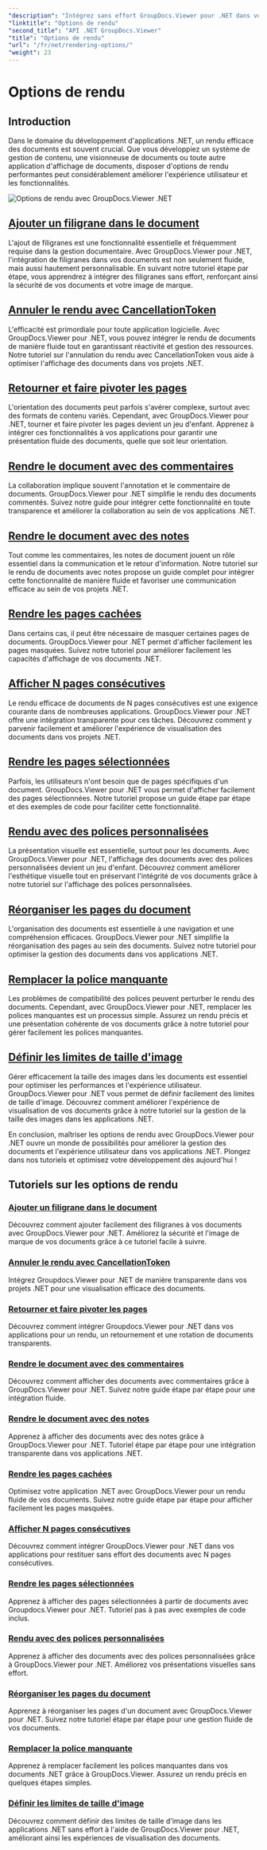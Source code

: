 ```yaml
---
"description": "Intégrez sans effort GroupDocs.Viewer pour .NET dans vos applications avec des tutoriels sur les options de rendu, de l'ajout de filigranes à la personnalisation des polices."
"linktitle": "Options de rendu"
"second_title": "API .NET GroupDocs.Viewer"
"title": "Options de rendu"
"url": "/fr/net/rendering-options/"
"weight": 23
---
```


# Options de rendu


## Introduction

Dans le domaine du développement d'applications .NET, un rendu efficace des documents est souvent crucial. Que vous développiez un système de gestion de contenu, une visionneuse de documents ou toute autre application d'affichage de documents, disposer d'options de rendu performantes peut considérablement améliorer l'expérience utilisateur et les fonctionnalités.

![Options de rendu avec GroupDocs.Viewer .NET](/viewer/rendering-options/image.png)

## [Ajouter un filigrane dans le document](./add-watermark/)

L'ajout de filigranes est une fonctionnalité essentielle et fréquemment requise dans la gestion documentaire. Avec GroupDocs.Viewer pour .NET, l'intégration de filigranes dans vos documents est non seulement fluide, mais aussi hautement personnalisable. En suivant notre tutoriel étape par étape, vous apprendrez à intégrer des filigranes sans effort, renforçant ainsi la sécurité de vos documents et votre image de marque.

## [Annuler le rendu avec CancellationToken](./cancel-render-cancellation-token/)

L'efficacité est primordiale pour toute application logicielle. Avec GroupDocs.Viewer pour .NET, vous pouvez intégrer le rendu de documents de manière fluide tout en garantissant réactivité et gestion des ressources. Notre tutoriel sur l'annulation du rendu avec CancellationToken vous aide à optimiser l'affichage des documents dans vos projets .NET.

## [Retourner et faire pivoter les pages](./flip-rotate-pages/)

L'orientation des documents peut parfois s'avérer complexe, surtout avec des formats de contenu variés. Cependant, avec GroupDocs.Viewer pour .NET, tourner et faire pivoter les pages devient un jeu d'enfant. Apprenez à intégrer ces fonctionnalités à vos applications pour garantir une présentation fluide des documents, quelle que soit leur orientation.

## [Rendre le document avec des commentaires](./render-document-comments/)

La collaboration implique souvent l'annotation et le commentaire de documents. GroupDocs.Viewer pour .NET simplifie le rendu des documents commentés. Suivez notre guide pour intégrer cette fonctionnalité en toute transparence et améliorer la collaboration au sein de vos applications .NET.

## [Rendre le document avec des notes](./render-document-notes/)

Tout comme les commentaires, les notes de document jouent un rôle essentiel dans la communication et le retour d'information. Notre tutoriel sur le rendu de documents avec notes propose un guide complet pour intégrer cette fonctionnalité de manière fluide et favoriser une communication efficace au sein de vos projets .NET.

## [Rendre les pages cachées](./render-hidden-pages/)

Dans certains cas, il peut être nécessaire de masquer certaines pages de documents. GroupDocs.Viewer pour .NET permet d'afficher facilement les pages masquées. Suivez notre tutoriel pour améliorer facilement les capacités d'affichage de vos documents .NET.

## [Afficher N pages consécutives](./render-n-consecutive-pages/)

Le rendu efficace de documents de N pages consécutives est une exigence courante dans de nombreuses applications. GroupDocs.Viewer pour .NET offre une intégration transparente pour ces tâches. Découvrez comment y parvenir facilement et améliorer l'expérience de visualisation des documents dans vos projets .NET.

## [Rendre les pages sélectionnées](./render-selected-pages/)

Parfois, les utilisateurs n'ont besoin que de pages spécifiques d'un document. GroupDocs.Viewer pour .NET vous permet d'afficher facilement des pages sélectionnées. Notre tutoriel propose un guide étape par étape et des exemples de code pour faciliter cette fonctionnalité.

## [Rendu avec des polices personnalisées](./render-custom-fonts/)

La présentation visuelle est essentielle, surtout pour les documents. Avec GroupDocs.Viewer pour .NET, l'affichage des documents avec des polices personnalisées devient un jeu d'enfant. Découvrez comment améliorer l'esthétique visuelle tout en préservant l'intégrité de vos documents grâce à notre tutoriel sur l'affichage des polices personnalisées.

## [Réorganiser les pages du document](./reorder-pages/)

L'organisation des documents est essentielle à une navigation et une compréhension efficaces. GroupDocs.Viewer pour .NET simplifie la réorganisation des pages au sein des documents. Suivez notre tutoriel pour optimiser la gestion des documents dans vos applications .NET.

## [Remplacer la police manquante](./replace-missing-font/)

Les problèmes de compatibilité des polices peuvent perturber le rendu des documents. Cependant, avec GroupDocs.Viewer pour .NET, remplacer les polices manquantes est un processus simple. Assurez un rendu précis et une présentation cohérente de vos documents grâce à notre tutoriel pour gérer facilement les polices manquantes.

## [Définir les limites de taille d'image](./set-image-size-limits/)

Gérer efficacement la taille des images dans les documents est essentiel pour optimiser les performances et l'expérience utilisateur. GroupDocs.Viewer pour .NET vous permet de définir facilement des limites de taille d'image. Découvrez comment améliorer l'expérience de visualisation de vos documents grâce à notre tutoriel sur la gestion de la taille des images dans les applications .NET.

En conclusion, maîtriser les options de rendu avec GroupDocs.Viewer pour .NET ouvre un monde de possibilités pour améliorer la gestion des documents et l'expérience utilisateur dans vos applications .NET. Plongez dans nos tutoriels et optimisez votre développement dès aujourd'hui !
## Tutoriels sur les options de rendu
### [Ajouter un filigrane dans le document](./add-watermark/)
Découvrez comment ajouter facilement des filigranes à vos documents avec GroupDocs.Viewer pour .NET. Améliorez la sécurité et l'image de marque de vos documents grâce à ce tutoriel facile à suivre.
### [Annuler le rendu avec CancellationToken](./cancel-render-cancellation-token/)
Intégrez Groupdocs.Viewer pour .NET de manière transparente dans vos projets .NET pour une visualisation efficace des documents.
### [Retourner et faire pivoter les pages](./flip-rotate-pages/)
Découvrez comment intégrer Groupdocs.Viewer pour .NET dans vos applications pour un rendu, un retournement et une rotation de documents transparents.
### [Rendre le document avec des commentaires](./render-document-comments/)
Découvrez comment afficher des documents avec commentaires grâce à GroupDocs.Viewer pour .NET. Suivez notre guide étape par étape pour une intégration fluide.
### [Rendre le document avec des notes](./render-document-notes/)
Apprenez à afficher des documents avec des notes grâce à GroupDocs.Viewer pour .NET. Tutoriel étape par étape pour une intégration transparente dans vos applications .NET.
### [Rendre les pages cachées](./render-hidden-pages/)
Optimisez votre application .NET avec GroupDocs.Viewer pour un rendu fluide de vos documents. Suivez notre guide étape par étape pour afficher facilement les pages masquées.
### [Afficher N pages consécutives](./render-n-consecutive-pages/)
Découvrez comment intégrer GroupDocs.Viewer pour .NET dans vos applications pour restituer sans effort des documents avec N pages consécutives.
### [Rendre les pages sélectionnées](./render-selected-pages/)
Apprenez à afficher des pages sélectionnées à partir de documents avec Groupdocs.Viewer pour .NET. Tutoriel pas à pas avec exemples de code inclus.
### [Rendu avec des polices personnalisées](./render-custom-fonts/)
Apprenez à afficher des documents avec des polices personnalisées grâce à GroupDocs.Viewer pour .NET. Améliorez vos présentations visuelles sans effort.
### [Réorganiser les pages du document](./reorder-pages/)
Apprenez à réorganiser les pages d'un document avec GroupDocs.Viewer pour .NET. Suivez notre tutoriel étape par étape pour une gestion fluide de vos documents.
### [Remplacer la police manquante](./replace-missing-font/)
Apprenez à remplacer facilement les polices manquantes dans vos documents .NET grâce à GroupDocs.Viewer. Assurez un rendu précis en quelques étapes simples.
### [Définir les limites de taille d'image](./set-image-size-limits/)
Découvrez comment définir des limites de taille d'image dans les applications .NET sans effort à l'aide de GroupDocs.Viewer pour .NET, améliorant ainsi les expériences de visualisation des documents.